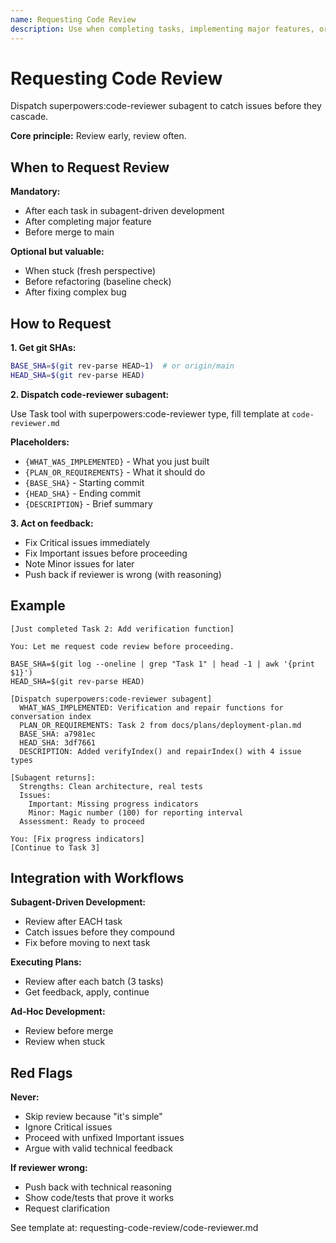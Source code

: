 ```yaml
---
name: Requesting Code Review
description: Use when completing tasks, implementing major features, or before merging to verify work meets requirements - dispatches superpowers:code-reviewer subagent to review implementation against plan or requirements before proceeding
---
```


# Requesting Code Review

Dispatch superpowers:code-reviewer subagent to catch issues before they cascade.

**Core principle:** Review early, review often.

## When to Request Review

**Mandatory:**

- After each task in subagent-driven development
- After completing major feature
- Before merge to main

**Optional but valuable:**

- When stuck (fresh perspective)
- Before refactoring (baseline check)
- After fixing complex bug

## How to Request

**1. Get git SHAs:**

```bash
BASE_SHA=$(git rev-parse HEAD~1)  # or origin/main
HEAD_SHA=$(git rev-parse HEAD)
```

**2. Dispatch code-reviewer subagent:**

Use Task tool with superpowers:code-reviewer type, fill template at `code-reviewer.md`

**Placeholders:**

- `{WHAT_WAS_IMPLEMENTED}` - What you just built
- `{PLAN_OR_REQUIREMENTS}` - What it should do
- `{BASE_SHA}` - Starting commit
- `{HEAD_SHA}` - Ending commit
- `{DESCRIPTION}` - Brief summary

**3. Act on feedback:**

- Fix Critical issues immediately
- Fix Important issues before proceeding
- Note Minor issues for later
- Push back if reviewer is wrong (with reasoning)

## Example

```
[Just completed Task 2: Add verification function]

You: Let me request code review before proceeding.

BASE_SHA=$(git log --oneline | grep "Task 1" | head -1 | awk '{print $1}')
HEAD_SHA=$(git rev-parse HEAD)

[Dispatch superpowers:code-reviewer subagent]
  WHAT_WAS_IMPLEMENTED: Verification and repair functions for conversation index
  PLAN_OR_REQUIREMENTS: Task 2 from docs/plans/deployment-plan.md
  BASE_SHA: a7981ec
  HEAD_SHA: 3df7661
  DESCRIPTION: Added verifyIndex() and repairIndex() with 4 issue types

[Subagent returns]:
  Strengths: Clean architecture, real tests
  Issues:
    Important: Missing progress indicators
    Minor: Magic number (100) for reporting interval
  Assessment: Ready to proceed

You: [Fix progress indicators]
[Continue to Task 3]
```

## Integration with Workflows

**Subagent-Driven Development:**

- Review after EACH task
- Catch issues before they compound
- Fix before moving to next task

**Executing Plans:**

- Review after each batch (3 tasks)
- Get feedback, apply, continue

**Ad-Hoc Development:**

- Review before merge
- Review when stuck

## Red Flags

**Never:**

- Skip review because "it's simple"
- Ignore Critical issues
- Proceed with unfixed Important issues
- Argue with valid technical feedback

**If reviewer wrong:**

- Push back with technical reasoning
- Show code/tests that prove it works
- Request clarification

See template at: requesting-code-review/code-reviewer.md
